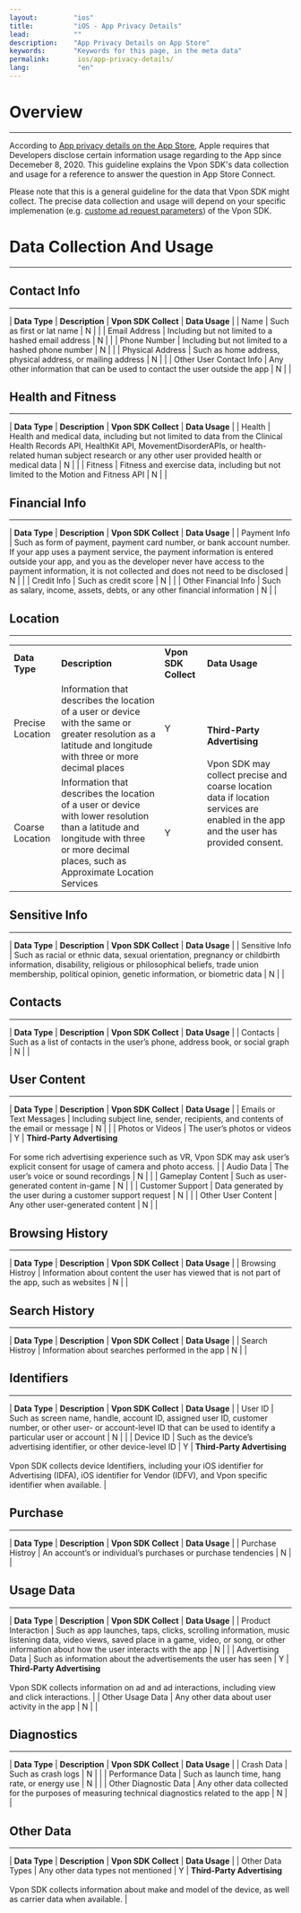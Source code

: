 ```yaml
---
layout:         "ios"
title:          "iOS - App Privacy Details"
lead:           ""
description:    "App Privacy Details on App Store"
keywords:       "Keywords for this page, in the meta data"
permalink:       ios/app-privacy-details/
lang:            "en"
---
```

# Overview
---
According to [App privacy details on the App Store], Apple requires that Developers disclose certain information usage regarding to the App since Decemeber 8, 2020. This guideline explains the Vpon SDK's data collection and usage for a reference to answer the question in App Store Connect.

Please note that this is a general guideline for the data that Vpon SDK might collect. The precise data collection and usage will depend on your specific implemenation (e.g. [custome ad request parameters]) of the Vpon SDK.

# Data Collection And Usage
---

## Contact Info
---

| <b>Data Type</b> | <b>Description</b> | <b>Vpon SDK Collect</b> | <b>Data Usage</b> |
| Name | Such as first or lat name | N | |
| Email Address | Including but not limited to a hashed email address | N | |
| Phone Number | Including but not limited to a hashed phone number | N | |
| Physical Address | Such as home address, physical address, or mailing address | N | |
| Other User Contact Info | Any other information that can be used to contact the user outside the app | N | |

## Health and Fitness
---

| <b>Data Type</b> | <b>Description</b> | <b>Vpon SDK Collect</b> | <b>Data Usage</b> |
| Health | Health and medical data, including but not limited to data from the Clinical Health Records API, HealthKit API, MovementDisorderAPIs, or health-related human subject research or any other user provided health or medical data | N | |
| Fitness | Fitness and exercise data, including but not limited to the Motion and Fitness API | N | |

## Financial Info
---

| <b>Data Type</b> | <b>Description</b> | <b>Vpon SDK Collect</b> | <b>Data Usage</b> |
| Payment Info | Such as form of payment, payment card number, or bank account number. If your app uses a payment service, the payment information is entered outside your app, and you as the developer never have access to the payment information, it is not collected and does not need to be disclosed | N | |
| Credit Info | Such as credit score | N | |
| Other Financial Info | Such as salary, income, assets, debts, or any other financial information | N | |

## Location
---

<table>
    <tr>
        <td><b>Data Type</b></td> 
        <td><b>Description</b></td>
        <td><b>Vpon SDK Collect</b></td>
        <td><b>Data Usage</b></td> 
   </tr>
    <tr>
        <td >Precise Location</td>
        <td >Information that describes the location of a user or device with the same or greater resolution as a latitude and longitude with three or more decimal places</td>
        <td >Y</td>
        <td rowspan="2"><b>Third-Party Advertising</b> <br> <br> Vpon SDK may collect precise and coarse location data if location services are enabled in the app and the user has provided consent. </td>
    </tr>
    <tr>
        <td >Coarse Location</td> 
        <td >Information that describes the location of a user or device with lower resolution than a latitude and longitude with three or more decimal places, such as Approximate Location Services</td>
        <td >Y</td> 
    </tr>
</table>

## Sensitive Info
---

| <b>Data Type</b> | <b>Description</b> | <b>Vpon SDK Collect</b> | <b>Data Usage</b> |
| Sensitive Info | Such as racial or ethnic data, sexual orientation, pregnancy or childbirth information, disability, religious or philosophical beliefs, trade union membership, political opinion, genetic information, or biometric data | N | |

## Contacts
---

| <b>Data Type</b> | <b>Description</b> | <b>Vpon SDK Collect</b> | <b>Data Usage</b> |
| Contacts | Such as a list of contacts in the user’s phone, address book, or social graph | N | |

## User Content
---

| <b>Data Type</b> | <b>Description</b> | <b>Vpon SDK Collect</b> | <b>Data Usage</b> |
| Emails or Text Messages | Including subject line, sender, recipients, and contents of the email or message | N | |
| Photos or Videos | The user’s photos or videos | Y | <b>Third-Party Advertising</b> <br> <br>For some rich advertising experience such as VR, Vpon SDK may ask user’s explicit consent for usage of camera and photo access. |
| Audio Data | The user’s voice or sound recordings | N | |
| Gameplay Content | Such as user-generated content in-game | N | |
| Customer Support | Data generated by the user during a customer support request | N | |
| Other User Content | Any other user-generated content | N | |

## Browsing History
---

| <b>Data Type</b> | <b>Description</b> | <b>Vpon SDK Collect</b> | <b>Data Usage</b> |
| Browsing Histroy | Information about content the user has viewed that is not part of the app, such as websites | N | |

## Search History
---

| <b>Data Type</b> | <b>Description</b> | <b>Vpon SDK Collect</b> | <b>Data Usage</b> |
| Search Histroy | Information about searches performed in the app | N | |

## Identifiers
---

| <b>Data Type</b> | <b>Description</b> | <b>Vpon SDK Collect</b> | <b>Data Usage</b> |
| User ID | Such as screen name, handle, account ID, assigned user ID, customer number, or other user- or account-level ID that can be used to identify a particular user or account | N | |
| Device ID | Such as the device’s advertising identifier, or other device-level ID | Y | <b>Third-Party Advertising</b> <br> <br>Vpon SDK collects device Identifiers, including your iOS identifier for Advertising (IDFA), iOS identifier for Vendor (IDFV), and Vpon specific identifier when available. |

## Purchase
---

| <b>Data Type</b> | <b>Description</b> | <b>Vpon SDK Collect</b> | <b>Data Usage</b> |
| Purchase Histroy | An account’s or individual’s purchases or purchase tendencies | N | |

## Usage Data
---

| <b>Data Type</b> | <b>Description</b> | <b>Vpon SDK Collect</b> | <b>Data Usage</b> |
| Product Interaction | Such as app launches, taps, clicks, scrolling information, music listening data, video views, saved place in a game, video, or song, or other information about how the user interacts with the app | N | |
| Advertising Data | Such as information about the advertisements the user has seen | Y | <b>Third-Party Advertising</b> <br> <br>Vpon SDK collects information on ad and ad interactions, including view and click interactions. |
| Other Usage Data | Any other data about user activity in the app | N | |

## Diagnostics
---

| <b>Data Type</b> | <b>Description</b> | <b>Vpon SDK Collect</b> | <b>Data Usage</b> |
| Crash Data | Such as crash logs | N | |
| Performance Data | Such as launch time, hang rate, or energy use | N | |
| Other Diagnostic Data | Any other data collected for the purposes of measuring technical diagnostics related to the app | N | |

## Other Data
---

| <b>Data Type</b> | <b>Description</b> | <b>Vpon SDK Collect</b> | <b>Data Usage</b> |
| Other Data Types | Any other data types not mentioned | Y | <b>Third-Party Advertising</b> <br> <br>Vpon SDK collects information about make and model of the device, as well as carrier data when available. |


[App privacy details on the App Store]: https://developer.apple.com/app-store/app-privacy-details/
[custome ad request parameters]: https://wiki.vpon.com/ios/advanced/#custom-ad-request-parameters
